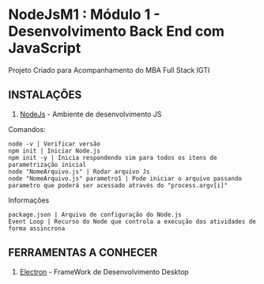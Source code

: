 # NodeJsM1 : Módulo 1 - Desenvolvimento Back End com JavaScript

Projeto Criado para Acompanhamento do MBA Full Stack IGTI

## INSTALAÇÕES

1.  [NodeJs](https://nodejs.org/en/) - Ambiente de desenvolvimento JS

Comandos:

```
node -v | Verificar versão
npm init | Iniciar Node.js
npm init -y | Inicia respondendo sim para todos os itens de parametrização inicial
node "NomeArquivo.js" | Rodar arquivo Js
node "NomeArquivo.js" parametro1 | Pode iniciar o arquivo passando parametro que poderá ser acessado através do "process.argv[i]"
```

Informações

```
package.json | Arquivo de configuração do Node.js
Event Loop | Recurso do Node que controla a execução das atividades de forma assincrona
```

## FERRAMENTAS A CONHECER

1. [Electron](https://www.electronjs.org/) - FrameWork de Desenvolvimento Desktop
